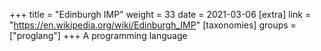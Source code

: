 +++
title = "Edinburgh IMP"
weight = 33
date = 2021-03-06
[extra]
link = "https://en.wikipedia.org/wiki/Edinburgh_IMP"
[taxonomies]
groups = ["proglang"]
+++
A programming language

